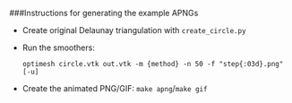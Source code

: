 ###Instructions for generating the example APNGs

* Create original Delaunay triangulation with `create_circle.py`

* Run the smoothers:
  ```
  optimesh circle.vtk out.vtk -m {method} -n 50 -f "step{:03d}.png" [-u]
  ```

* Create the animated PNG/GIF: `make apng`/`make gif`
